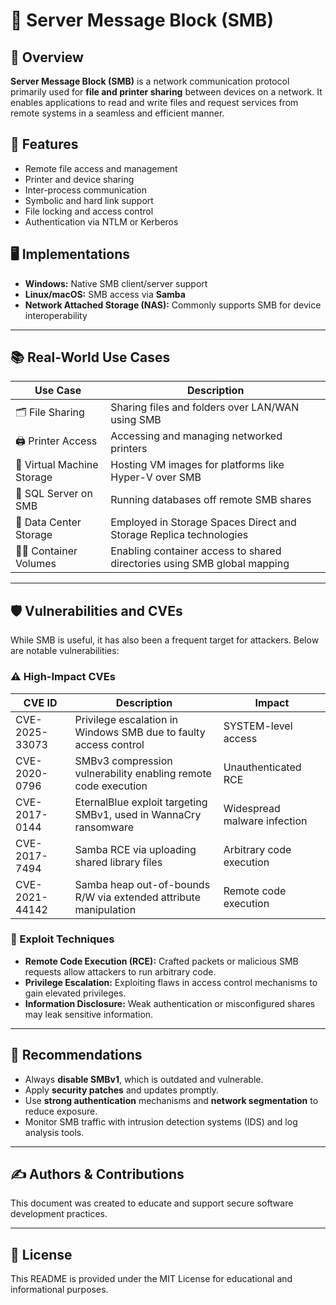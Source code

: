 # 📁 Server Message Block (SMB)

## 📌 Overview

**Server Message Block (SMB)** is a network communication protocol primarily used for **file and printer sharing** between devices on a network. It enables applications to read and write files and request services from remote systems in a seamless and efficient manner.

## 🔧 Features

- Remote file access and management
- Printer and device sharing
- Inter-process communication
- Symbolic and hard link support
- File locking and access control
- Authentication via NTLM or Kerberos

## 🖥️ Implementations

- **Windows:** Native SMB client/server support
- **Linux/macOS:** SMB access via **Samba**
- **Network Attached Storage (NAS):** Commonly supports SMB for device interoperability

---

## 📚 Real-World Use Cases

| Use Case                  | Description                                                               |
|---------------------------|---------------------------------------------------------------------------|
| 🗂️ File Sharing          | Sharing files and folders over LAN/WAN using SMB                           |
| 🖨️ Printer Access        | Accessing and managing networked printers                                 |
| 🧠 Virtual Machine Storage| Hosting VM images for platforms like Hyper-V over SMB                      |
| 🧮 SQL Server on SMB      | Running databases off remote SMB shares                                   |
| 🧰 Data Center Storage    | Employed in Storage Spaces Direct and Storage Replica technologies         |
| 🧑‍💻 Container Volumes    | Enabling container access to shared directories using SMB global mapping    |

---

## 🛡️ Vulnerabilities and CVEs

While SMB is useful, it has also been a frequent target for attackers. Below are notable vulnerabilities:

### ⚠️ High-Impact CVEs

| CVE ID         | Description                                                                 | Impact                       |
|----------------|-----------------------------------------------------------------------------|-------------------------------|
| CVE-2025-33073 | Privilege escalation in Windows SMB due to faulty access control            | SYSTEM-level access          |
| CVE-2020-0796  | SMBv3 compression vulnerability enabling remote code execution              | Unauthenticated RCE          |
| CVE-2017-0144  | EternalBlue exploit targeting SMBv1, used in WannaCry ransomware             | Widespread malware infection |
| CVE-2017-7494  | Samba RCE via uploading shared library files                                 | Arbitrary code execution     |
| CVE-2021-44142 | Samba heap out-of-bounds R/W via extended attribute manipulation             | Remote code execution        |

### 🧠 Exploit Techniques

- **Remote Code Execution (RCE):** Crafted packets or malicious SMB requests allow attackers to run arbitrary code.
- **Privilege Escalation:** Exploiting flaws in access control mechanisms to gain elevated privileges.
- **Information Disclosure:** Weak authentication or misconfigured shares may leak sensitive information.

---

## 🧠 Recommendations

- Always **disable SMBv1**, which is outdated and vulnerable.
- Apply **security patches** and updates promptly.
- Use **strong authentication** mechanisms and **network segmentation** to reduce exposure.
- Monitor SMB traffic with intrusion detection systems (IDS) and log analysis tools.

---

## ✍️ Authors & Contributions

This document was created to educate and support secure software development practices.

---

## 📜 License

This README is provided under the MIT License for educational and informational purposes.


